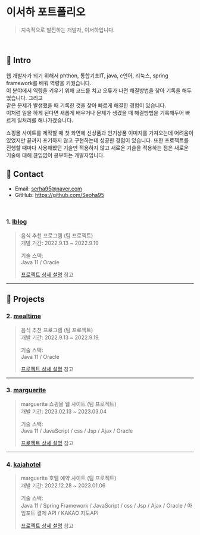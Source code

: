 # 이서하 포트폴리오
>지속적으로 발전하는 개발자, 이서하입니다.

</br>

## :pushpin: Intro
웹 개발자가 되기 위해서 phthon, 통합기초IT, java, c언어, 리눅스, spring framework를 배워 역량을 키웠습니다.    
이 분야에서 역량을 키우기 위해 코드를 치고 오류가 나면 해결방법을 찾아 기록을 해두었습니다. 그리고    
같은 문제가 발생했을 때 기록한 것을 찾아 빠르게 해결한 경험이 있습니다.    
이처럼 일을 하게 된다면 새롭게 배우거나 문제가 생겼을 때 해결방법을 기록해두어 빠르게 일처리를 해나가겠습니다.       
               
쇼핑몰 사이트를 제작할 때 첫 화면에 신상품과 인기상품 이미지를 가져오는데 어려움이 있었지만 끝까지 포기하지 않고
구현하는데 성공한 경험이 있습니다. 또한 프로젝트를 진행할 때마다 사용해봤던 기술만 적용하지 않고 새로운 기술을 적용하는
점은 새로운 기술에 대해 끊임없이 공부하는 개발자입니다. 





## :pushpin: Contact
- Email: serha95@naver.com
- GitHub: https://github.com/Seoha95

</br>


### 1. [lblog](https://github.com/Seoha95/lblog.git)   
>음식 추천 프로그램 (팀 프로젝트)   
>개발 기간: 2022.9.13 ~ 2022.9.19   
>   
>기술 스택:   
>Java 11 / Oracle   
>   
>[프로젝트 상세 설명](https://github.com/Seoha95/mealtime.git) 참고   
   
---   
## :pushpin: Projects
### 2. [mealtime](https://github.com/Seoha95/mealtime.git)   
>음식 추천 프로그램 (팀 프로젝트)   
>개발 기간: 2022.9.13 ~ 2022.9.19   
>   
>기술 스택:   
>Java 11 / Oracle   
>   
>[프로젝트 상세 설명](https://github.com/Seoha95/mealtime.git) 참고   
   
---   
   
### 3. [marguerite](https://github.com/Seoha95/marguerite.git)   
>marguerite 쇼핑몰 웹 사이트 (팀 프로젝트)   
>개발 기간: 2023.02.13 ~ 2023.03.04   
>   
>기술 스택:   
>Java 11 / JavaScript / css / Jsp / Ajax / Oracle   
>   
>[프로젝트 상세 설명](https://github.com/Seoha95/marguerite.git) 참고   
   
---   
   
### 4. [kajahotel](https://github.com/Seoha95/kajahotel.git)   
>marguerite 호텔 예약 사이트 (팀 프로젝트)   
>개발 기간: 2022.12.28 ~ 2023.01.06   
>   
>기술 스택:   
>Java 11 / Spring Framework / JavaScript / css / Jsp / Ajax / Oracle / 아임포트 결제 API / KAKAO 지도API   
>   
>[프로젝트 상세 설명](https://github.com/Seoha95/kajahotel.git) 참고   
